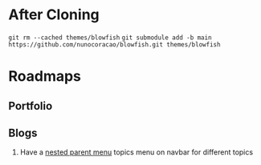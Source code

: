 # After Cloning
`git rm --cached themes/blowfish`
`git submodule add -b main https://github.com/nunocoracao/blowfish.git themes/blowfish`

# Roadmaps
## Portfolio
## Blogs
1. Have a [nested parent
   menu](https://blowfish.page/docs/getting-started/#nested-menus) topics menu
   on navbar for different topics
